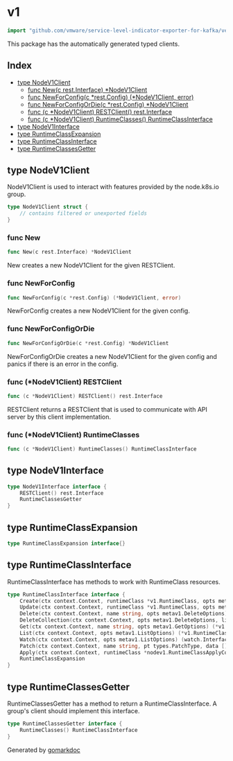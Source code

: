 <!-- Code generated by gomarkdoc. DO NOT EDIT -->

# v1

```go
import "github.com/vmware/service-level-indicator-exporter-for-kafka/vendor/k8s.io/client-go/kubernetes/typed/node/v1"
```

This package has the automatically generated typed clients.

## Index

- [type NodeV1Client](<#type-nodev1client>)
  - [func New(c rest.Interface) *NodeV1Client](<#func-new>)
  - [func NewForConfig(c *rest.Config) (*NodeV1Client, error)](<#func-newforconfig>)
  - [func NewForConfigOrDie(c *rest.Config) *NodeV1Client](<#func-newforconfigordie>)
  - [func (c *NodeV1Client) RESTClient() rest.Interface](<#func-nodev1client-restclient>)
  - [func (c *NodeV1Client) RuntimeClasses() RuntimeClassInterface](<#func-nodev1client-runtimeclasses>)
- [type NodeV1Interface](<#type-nodev1interface>)
- [type RuntimeClassExpansion](<#type-runtimeclassexpansion>)
- [type RuntimeClassInterface](<#type-runtimeclassinterface>)
- [type RuntimeClassesGetter](<#type-runtimeclassesgetter>)


## type NodeV1Client

NodeV1Client is used to interact with features provided by the node.k8s.io group.

```go
type NodeV1Client struct {
    // contains filtered or unexported fields
}
```

### func New

```go
func New(c rest.Interface) *NodeV1Client
```

New creates a new NodeV1Client for the given RESTClient.

### func NewForConfig

```go
func NewForConfig(c *rest.Config) (*NodeV1Client, error)
```

NewForConfig creates a new NodeV1Client for the given config.

### func NewForConfigOrDie

```go
func NewForConfigOrDie(c *rest.Config) *NodeV1Client
```

NewForConfigOrDie creates a new NodeV1Client for the given config and panics if there is an error in the config.

### func \(\*NodeV1Client\) RESTClient

```go
func (c *NodeV1Client) RESTClient() rest.Interface
```

RESTClient returns a RESTClient that is used to communicate with API server by this client implementation.

### func \(\*NodeV1Client\) RuntimeClasses

```go
func (c *NodeV1Client) RuntimeClasses() RuntimeClassInterface
```

## type NodeV1Interface

```go
type NodeV1Interface interface {
    RESTClient() rest.Interface
    RuntimeClassesGetter
}
```

## type RuntimeClassExpansion

```go
type RuntimeClassExpansion interface{}
```

## type RuntimeClassInterface

RuntimeClassInterface has methods to work with RuntimeClass resources.

```go
type RuntimeClassInterface interface {
    Create(ctx context.Context, runtimeClass *v1.RuntimeClass, opts metav1.CreateOptions) (*v1.RuntimeClass, error)
    Update(ctx context.Context, runtimeClass *v1.RuntimeClass, opts metav1.UpdateOptions) (*v1.RuntimeClass, error)
    Delete(ctx context.Context, name string, opts metav1.DeleteOptions) error
    DeleteCollection(ctx context.Context, opts metav1.DeleteOptions, listOpts metav1.ListOptions) error
    Get(ctx context.Context, name string, opts metav1.GetOptions) (*v1.RuntimeClass, error)
    List(ctx context.Context, opts metav1.ListOptions) (*v1.RuntimeClassList, error)
    Watch(ctx context.Context, opts metav1.ListOptions) (watch.Interface, error)
    Patch(ctx context.Context, name string, pt types.PatchType, data []byte, opts metav1.PatchOptions, subresources ...string) (result *v1.RuntimeClass, err error)
    Apply(ctx context.Context, runtimeClass *nodev1.RuntimeClassApplyConfiguration, opts metav1.ApplyOptions) (result *v1.RuntimeClass, err error)
    RuntimeClassExpansion
}
```

## type RuntimeClassesGetter

RuntimeClassesGetter has a method to return a RuntimeClassInterface. A group's client should implement this interface.

```go
type RuntimeClassesGetter interface {
    RuntimeClasses() RuntimeClassInterface
}
```



Generated by [gomarkdoc](<https://github.com/princjef/gomarkdoc>)
